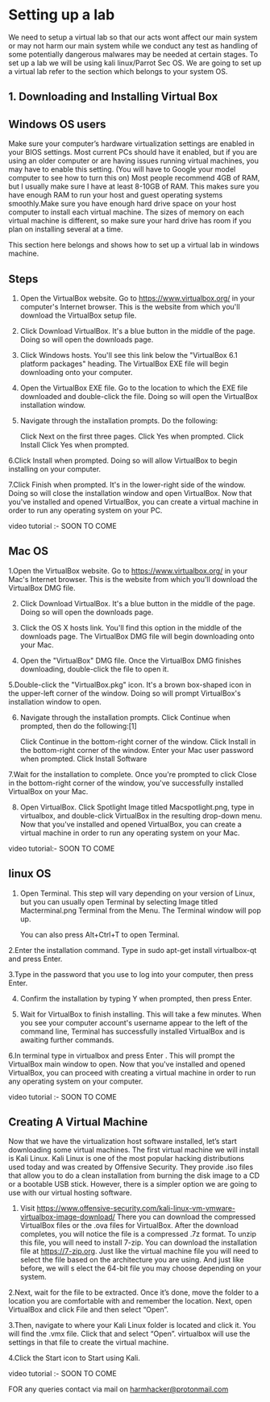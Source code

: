 # Setting up a lab 
We need to setup a virtual lab so that our acts wont affect our main system or may not harm our main system while we conduct any test as handling of some potentially dangerous malwares may be needed at certain stages. 
To set up a lab we will be using kali linux/Parrot Sec OS.
We are going to set up a virtual lab refer to the section which belongs to your system OS. 


## 1. Downloading and Installing Virtual Box


## Windows OS users
 Make sure your computer’s hardware virtualization settings are enabled in your BIOS settings. Most current PCs should have it enabled, but if you are 
 using an older computer or are having issues running virtual machines, you may have to enable this setting. (You will have to Google your model computer to see how 
 to turn this on) Most people recommend 4GB of RAM, but I usually make sure I have at least 8-10GB of RAM. This makes sure you have enough RAM to run your host and guest
 operating systems smoothly.Make sure you have enough hard drive space on your host computer to install each virtual machine. The sizes of memory on each virtual machine is
 different, so make sure your hard drive has room if you plan on installing several at a time.
    
This section here belongs and shows how to set up a virtual lab in windows machine.
 
 ## Steps
 1. Open the VirtualBox website. Go to https://www.virtualbox.org/ in your computer's Internet browser. This is the website from which you'll download the VirtualBox 
 setup file. 
 
 2. Click Download VirtualBox. It's a blue button in the middle of the page. Doing so will open the downloads page. 
 
 3. Click Windows hosts. You'll see this link below the "VirtualBox 6.1 platform packages" heading. The VirtualBox EXE file will begin downloading onto your computer. 
 
 4. Open the VirtualBox EXE file. Go to the location to which the EXE file downloaded and double-click the file. Doing so will open the VirtualBox installation window.
 
 5. Navigate through the installation prompts. Do the following:

    Click Next on the first three pages.
    Click Yes when prompted.
    Click Install
    Click Yes when prompted.

6.Click Install when prompted. Doing so will allow VirtualBox to begin installing on your computer. 

7.Click Finish when prompted. It's in the lower-right side of the window. Doing so will close the installation window and open VirtualBox. Now that you've installed
and opened VirtualBox, you can create a virtual machine in order to run any operating system on your PC. 

video tutorial :- SOON TO COME 

## Mac OS
 
1.Open the VirtualBox website. Go to https://www.virtualbox.org/ in your Mac's Internet browser. This is the website from which you'll download the VirtualBox DMG file. 

2. Click Download VirtualBox. It's a blue button in the middle of the page. Doing so will open the downloads page. 

3. Click the OS X hosts link. You'll find this option in the middle of the downloads page. The VirtualBox DMG file will begin downloading onto your Mac. 

4. Open the "VirtualBox" DMG file. Once the VirtualBox DMG finishes downloading, double-click the file to open it. 

5.Double-click the "VirtualBox.pkg" icon. It's a brown box-shaped icon in the upper-left corner of the window. Doing so will prompt VirtualBox's installation window to open. 

6. Navigate through the installation prompts. Click Continue when prompted, then do the following:[1]

    Click Continue in the bottom-right corner of the window.
    Click Install in the bottom-right corner of the window.
    Enter your Mac user password when prompted.
    Click Install Software

7.Wait for the installation to complete. Once you're prompted to click Close in the bottom-right corner of the window, you've successfully installed VirtualBox on your Mac. 

8. Open VirtualBox. Click Spotlight Image titled Macspotlight.png, type in virtualbox, and double-click VirtualBox in the resulting drop-down menu. Now that
you've installed and opened VirtualBox, you can create a virtual machine in order to run any operating system on your Mac. 

video tutorial:- SOON TO COME 

## linux OS
1.  Open Terminal. This step will vary depending on your version of Linux, but you can usually open Terminal by selecting Image titled Macterminal.png
Terminal from the Menu. The Terminal window will pop up.

    You can also press Alt+Ctrl+T to open Terminal.


2.Enter the installation command. Type in sudo apt-get install virtualbox-qt and press Enter.

3.Type in the password that you use to log into your computer, then press Enter.

4. Confirm the installation by typing Y when prompted, then press Enter.

5. Wait for VirtualBox to finish installing. This will take a few minutes. When you see your computer account's username appear to the left of the command line, 
Terminal has successfully installed VirtualBox and is awaiting further commands. 

6.In terminal type in virtualbox and press Enter . This will prompt the VirtualBox main window to open. Now that you've installed and opened VirtualBox, you 
can proceed with creating a virtual machine in order to run any operating system on your computer.

video tutorial :- SOON TO COME 

## Creating A Virtual Machine 
Now that we have the virtualization host software installed, let’s start downloading some virtual machines. The first virtual machine we will install 
is Kali Linux. Kali Linux is one of the most popular hacking distributions used today and was created by Offensive Security. They provide .iso files that 
allow you to do a clean installation from burning the disk image to a CD or a bootable USB stick. However, there is a simpler option we are going to use with our 
virtual hosting software.

1. Visit https://www.offensive-security.com/kali-linux-vm-vmware-virtualbox-image-download/ There you can download the compressed VirtualBox files or the .ova files
for VirtualBox.
After the download completes, you will notice the file is a compressed .7z format. To unzip this file, you will need to install 7-zip. You can download the installation
file at https://7-zip.org. Just like the virtual machine file you will need to select the file based on the architecture you are using. And just like before, we will s
elect the 64-bit file you may choose depending on your system.

2.Next, wait for the file to be extracted. Once it’s done, move the folder to a location you are comfortable with and remember the location. Next, open VirtualBox and 
click File and then select “Open”.

3.Then, navigate to where your Kali Linux folder is located and click it. You will find the .vmx file. Click that and select “Open”. virtualbox will use the settings
in that file to create the virtual machine.

4.Click the Start icon to Start using Kali.

video tutorial :- SOON TO COME 



FOR any queries contact via mail on harmhacker@protonmail.com
